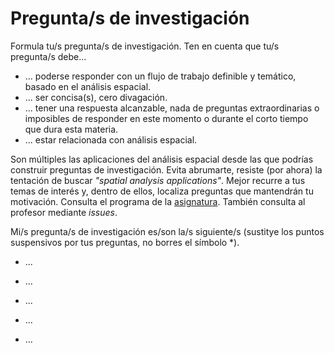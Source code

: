# Pregunta/s de investigación

Formula tu/s pregunta/s de investigación. Ten en cuenta que tu/s pregunta/s debe...

* ... poderse responder con un flujo de trabajo definible y temático, basado en el análisis espacial.
* ... ser concisa(s), cero divagación.
* ... tener una respuesta alcanzable, nada de preguntas extraordinarias o imposibles de responder en este momento o durante el corto tiempo que dura esta materia.
* ... estar relacionada con análisis espacial.

Son múltiples las aplicaciones del análisis espacial desde las que podrías construir preguntas de investigación. Evita abrumarte, resiste (por ahora) la tentación de buscar *"spatial analysis applications"*. Mejor recurre a tus temas de interés y, dentro de ellos, localiza preguntas que mantendrán tu motivación. Consulta el programa de la [asignatura](https://github.com/maestria-geotel-master/material-de-apoyo/blob/master/programa-analisis-espacial.md). También consulta al profesor mediante *issues*.

Mi/s pregunta/s de investigación es/son la/s siguiente/s (sustitye los puntos suspensivos por tus preguntas, no borres el símbolo \*).

* ...

* ...

* ...

* ...

* ...
